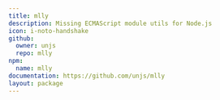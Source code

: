 ```yaml
---
title: mlly
description: Missing ECMAScript module utils for Node.js
icon: i-noto-handshake
github:
  owner: unjs
  repo: mlly
npm:
  name: mlly
documentation: https://github.com/unjs/mlly
layout: package
---
```

